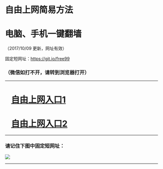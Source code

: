 ﻿# 自由上网简易方法

# 电脑、手机一键翻墙

（2017/10/09 更新，网址有效）

固定短网址：https://git.io/free99

### （微信如打不开，请转到浏览器打开）


***





# &nbsp;&nbsp; <a href="http://ft2205717978.fwq-tz-1001.info/fwqtz01.html?t=100900115192 " target="_blank">自由上网入口1</a>
# &nbsp;&nbsp; <a href="http://ft1433330613.fwq-tz-1002.info/fwqtz02.html?t=10090014556 " target="_blank">自由上网入口2</a>
***

### 请记住下图中固定短网址：

<img src="https://s3-us-west-2.amazonaws.com/fwq-1001/yjfq-20170905okok.png" /> 


***

